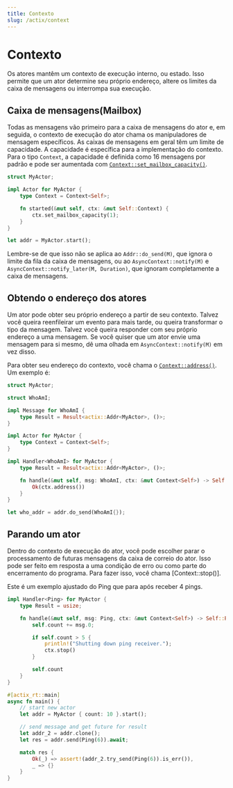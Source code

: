 ```yaml
---
title: Contexto
slug: /actix/context
---
```


# Contexto

Os atores mantêm um contexto de execução interno, ou estado. Isso permite que um ator determine seu próprio endereço, altere os limites da caixa de mensagens ou interrompa sua execução.

## Caixa de mensagens(Mailbox)
Todas as mensagens vão primeiro para a caixa de mensagens do ator e, em seguida, o contexto de execução do ator chama os manipuladores de mensagem específicos. As caixas de mensagens em geral têm um limite de capacidade. A capacidade é específica para a implementação do contexto. Para o tipo `Context`, a capacidade é definida como 16 mensagens por padrão e pode ser aumentada com [`Context::set_mailbox_capacity()`].

```rust
struct MyActor;

impl Actor for MyActor {
    type Context = Context<Self>;

    fn started(&mut self, ctx: &mut Self::Context) {
        ctx.set_mailbox_capacity(1);
    }
}

let addr = MyActor.start();
```

Lembre-se de que isso não se aplica ao `Addr::do_send(M)`, que ignora o limite da fila da caixa de mensagens, ou ao `AsyncContext::notify(M)` e `AsyncContext::notify_later(M, Duration)`, que ignoram completamente a caixa de mensagens.

[`Context::set_mailbox_capacity()`]: https://docs.rs/actix/latest/actix/struct.Context.html#method.set_mailbox_capacity

## Obtendo o endereço dos atores

Um ator pode obter seu próprio endereço a partir de seu contexto. Talvez você queira reenfileirar um evento para mais tarde, ou queira transformar o tipo da mensagem. Talvez você queira responder com seu próprio endereço a uma mensagem. Se você quiser que um ator envie uma mensagem para si mesmo, dê uma olhada em `AsyncContext::notify(M)` em vez disso.

Para obter seu endereço do contexto, você chama o [`Context::address()`]. Um exemplo é:
```rust
struct MyActor;

struct WhoAmI;

impl Message for WhoAmI {
    type Result = Result<actix::Addr<MyActor>, ()>;
}

impl Actor for MyActor {
    type Context = Context<Self>;
}

impl Handler<WhoAmI> for MyActor {
    type Result = Result<actix::Addr<MyActor>, ()>;

    fn handle(&mut self, msg: WhoAmI, ctx: &mut Context<Self>) -> Self::Result {
        Ok(ctx.address())
    }
}

let who_addr = addr.do_send(WhoAmI{});
```

[`Context::address()`]: https://docs.rs/actix/latest/actix/struct.Context.html#method.address

## Parando um ator


Dentro do contexto de execução do ator, você pode escolher parar o processamento de futuras mensagens da caixa de correio do ator. Isso pode ser feito em resposta a uma condição de erro ou como parte do encerramento do programa. Para fazer isso, você chama [Context::stop()].

Este é um exemplo ajustado do Ping que para após receber 4 pings.

```rust
impl Handler<Ping> for MyActor {
    type Result = usize;

    fn handle(&mut self, msg: Ping, ctx: &mut Context<Self>) -> Self::Result {
        self.count += msg.0;

        if self.count > 5 {
            println!("Shutting down ping receiver.");
            ctx.stop()
        }

        self.count
    }
}

#[actix_rt::main]
async fn main() {
    // start new actor
    let addr = MyActor { count: 10 }.start();

    // send message and get future for result
    let addr_2 = addr.clone();
    let res = addr.send(Ping(6)).await;

    match res {
        Ok(_) => assert!(addr_2.try_send(Ping(6)).is_err()),
        _ => {}
    }
}
```

[`Context::stop()`]: https://docs.rs/actix/latest/actix/struct.Context.html#method.stop
